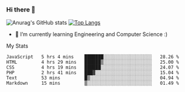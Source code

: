 ### Hi there 👋

![Anurag's GitHub stats](https://github-readme-stats.vercel.app/api?username=MatteoIorio11&show_icons=true&theme=dark) 
[![Top Langs](https://github-readme-stats.vercel.app/api/top-langs/?username=MatteoIorio11&theme=dark)](https://github.com/MatteoIorio11/github-readme-stats)

- 🌱 I’m currently learning Engineering and Computer Science :)

<!--
**MatteoIorio11/MatteoIorio11** is a ✨ _special_ ✨ repository because its `README.md` (this file) appears on your GitHub profile.

Here are some ideas to get you started:

- 🔭 I’m currently working on ...
- 🌱 I’m currently learning ...
- 👯 I’m looking to collaborate on ...
- 🤔 I’m looking for help with ...
- 💬 Ask me about ...
- 📫 How to reach me: ...
- 😄 Pronouns: ...
- ⚡ Fun fact: ...
-->
My Stats
<!--START_SECTION:waka-->

```text
JavaScript   5 hrs 4 mins    ███████░░░░░░░░░░░░░░░░░░   28.26 %
HTML         4 hrs 29 mins   ██████▒░░░░░░░░░░░░░░░░░░   25.00 %
CSS          4 hrs 19 mins   ██████░░░░░░░░░░░░░░░░░░░   24.07 %
PHP          2 hrs 41 mins   ███▓░░░░░░░░░░░░░░░░░░░░░   15.04 %
Text         53 mins         █▒░░░░░░░░░░░░░░░░░░░░░░░   04.94 %
Markdown     15 mins         ▒░░░░░░░░░░░░░░░░░░░░░░░░   01.49 %
```

<!--END_SECTION:waka-->
